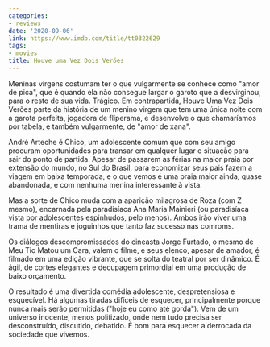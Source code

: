 ```yaml
---
categories:
- reviews
date: '2020-09-06'
link: https://www.imdb.com/title/tt0322629
tags:
- movies
title: Houve uma Vez Dois Verões
---
```


Meninas virgens costumam ter o que vulgarmente se conhece como "amor de pica", que é quando ela não consegue largar o garoto que a desvirginou; para o resto de sua vida. Trágico. Em contrapartida, Houve Uma Vez Dois Verões parte da história de um menino virgem que tem uma única noite com a garota perfeita, jogadora de fliperama, e desenvolve o que chamaríamos por tabela, e também vulgarmente, de "amor de xana".

André Arteche é Chico, um adolescente comum que com seu amigo procuram oportunidades para transar em qualquer lugar e situação para sair do ponto de partida. Apesar de passarem as férias na maior praia por extensão do mundo, no Sul do Brasil, para economizar seus pais fazem a viagem em baixa temporada, e o que vemos é uma praia maior ainda, quase abandonada, e com nenhuma menina interessante à vista.

Mas a sorte de Chico muda com a aparição milagrosa de Roza (com Z mesmo), encarnada pela paradisíaca Ana Maria Mainieri (ou paradisíaca vista por adolescentes espinhudos, pelo menos). Ambos irão viver uma trama de mentiras e joguinhos que tanto faz sucesso nas comroms.

Os diálogos descompromissados do cineasta Jorge Furtado, o mesmo de Meu Tio Matou um Cara, valem o filme, e seus elenco, apesar de amador, é filmado em uma edição vibrante, que se solta do teatral por ser dinâmico. É ágil, de cortes elegantes e decupagem primordial em uma produção de baixo orçamento.

O resultado é uma divertida comédia adolescente, despretensiosa e esquecível. Há algumas tiradas difíceis de esquecer, principalmente porque nunca mais serão permitidas ("hoje eu como até gorda"). Vem de um universo inocente, menos politizado, onde nem tudo precisa ser desconstruído, discutido, debatido. É bom para esquecer a derrocada da sociedade que vivemos.